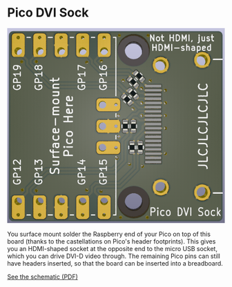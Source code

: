 Pico DVI Sock
=============

![](img/board_render_top.png)

You surface mount solder the Raspberry end of your Pico on top of this board (thanks to the castellations on Pico's header footprints). This gives you an HDMI-shaped socket at the opposite end to the micro USB socket, which you can drive DVI-D video through. The remaining Pico pins can still have headers inserted, so that the board can be inserted into a breadboard.

[See the schematic (PDF)](dvi-sock.pdf)
